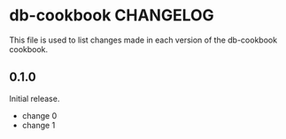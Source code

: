 # db-cookbook CHANGELOG

This file is used to list changes made in each version of the db-cookbook cookbook.

## 0.1.0

Initial release.

- change 0
- change 1
